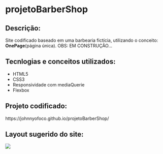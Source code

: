 # projetoBarberShop

<h2 >Descrição:</h2>
<p>
  Site codificado baseado em uma barbearia fictícia, utilizando o conceito: <strong>OnePage</strong>(página única).
  <span>OBS: EM CONSTRUÇÃO...</span>
</p>

<h2>Tecnlogias e conceitos utilizados:</h2>
<ul>
  <li>HTML5</li>
  <li>CSS3</li>
  <li>Responsividade com mediaQuerie</li>
  <li>Flexbox</li>
</ul>

<h2>Projeto codificado:</h2>
<span>https://johnnyofoco.github.io/projetoBarberShop/<span>

<h2>Layout sugerido do site:</h2>
<div>
  <img src="https://user-images.githubusercontent.com/54119712/149662193-05f17a5d-d91e-4fa2-96bb-22f22ef142cb.png"/>
</div>
